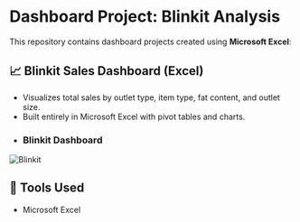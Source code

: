 # Dashboard Project: Blinkit Analysis

This repository contains dashboard projects created using **Microsoft Excel**:

## 📈 Blinkit Sales Dashboard (Excel)
- Visualizes total sales by outlet type, item type, fat content, and outlet size.
- Built entirely in Microsoft Excel with pivot tables and charts.
- ### Blinkit Dashboard
![Blinkit](blinkit-dashboard/screenshot.png)

## 🔧 Tools Used
- Microsoft Excel

